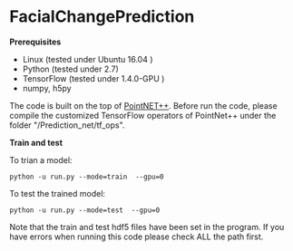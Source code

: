 # FacialChangePrediction


**Prerequisites**
- Linux (tested under Ubuntu 16.04 )
- Python (tested under 2.7)
- TensorFlow (tested under 1.4.0-GPU )
- numpy, h5py

The code is built on the top of [PointNET++](https://github.com/charlesq34/pointnet2). 
Before run the code, please compile the customized TensorFlow operators of PointNet++ under the folder "/Prediction_net/tf_ops".

**Train and test**

To trian a model:

`python -u run.py --mode=train  --gpu=0`

To test the trained model:

`python -u run.py --mode=test  --gpu=0`

Note that the train and test hdf5 files have been set in the program. If you have errors when running this code please check ALL the path first.
